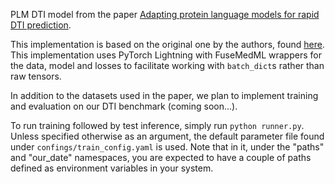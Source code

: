 PLM DTI model from the paper [Adapting protein language models for rapid DTI prediction](https://www.mlsb.io/papers_2021/MLSB2021_Adapting_protein_language_models.pdf).

This implementation is based on the original one by the authors, found [here](https://github.com/samsledje/Contrastive_PLM_DTI/). This implementation uses PyTorch Lightning with FuseMedML wrappers for the data, model and losses to facilitate working with `batch_dict`s rather than raw tensors.

In addition to the datasets used in the paper, we plan to implement training and evaluation on our DTI benchmark (coming soon...).

To run training followed by test inference, simply run `python runner.py`.
Unless specified otherwise as an argument, the default parameter file found under `confings/train_config.yaml` is used. Note that in it, under the "paths" and "our_date" namespaces, you are expected to have a couple of paths defined as environment variables in your system.
